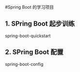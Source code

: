 #Spring Boot 的学习项目

## 1. SPring Boot 起步训练
spring-boot-quickstart

## 2. SPring Boot 配置
spring-boot-config
